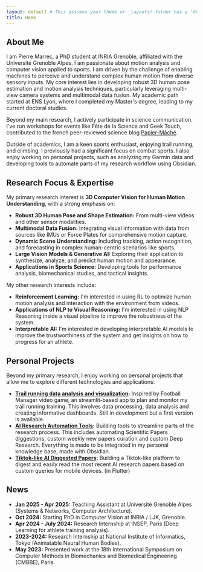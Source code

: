 ```yaml
---
layout: default # This assumes your theme or _layouts/ folder has a 'default.html'
title: Home
---
```

<!-- 
<div style="display: flex; align-items: flex-start;">
  <div style="flex: 3; padding-right: 20px;">
    <h1>Pierre Marrec</h1>
    <p>PhD Student in Computer Vision</p>
    <p>INRIA & Université Grenoble Alpes | Grenoble, France</p>
    <p>
      <a href="mailto:{{ site.email }}">[Email]</a> | 
      <a href="https://github.com/{{ site.github_username }}" target="_blank">[GitHub]</a> | 
      <a href="https://www.linkedin.com/in/{{ site.linkedin_profile }}" target="_blank">[LinkedIn]</a> |
      <a href="https://scholar.google.com/citations?user={{ site.google_scholar_id }}" target="_blank">[Google Scholar]</a> |
      <a href="{{ site.header_pages | where: 'name', 'assets/CV_en.pdf' | first.path | default: 'assets/CV_en.pdf'}}" target="_blank">[CV]</a>
    </p>
  </div>
  <div style="flex: 1;">
    <img src="assets/photo.png" alt="Pierre Marrec" style="width: 180px; border-radius: 10%; margin-top: 10px;"/>

  </div>
</div> -->


## About Me

I am Pierre Marrec, a PhD student at INRIA Grenoble, affiliated with the Université Grenoble Alpes. I am passionate about motion analysis and computer vision applied to sports. I am driven by the challenge of enabling machines to perceive and understand complex human motion from diverse sensory inputs. My core interest lies in developing robust 3D human pose estimation and motion analysis techniques, particularly leveraging multi-view camera systems and multimodal data fusion.
My academic path started at ENS Lyon, where I completed my Master's degree, leading to my current doctoral studies.

Beyond my main research, I actively participate in science communication. I've run workshops for events like Fête de la Science and Geek Touch, contributed to the french peer-reviewed science blog [Papier-Mâché](https://papiermachesciences.org/).

Outside of academics, I am a keen sports enthusiast, enjoying trail running, and climbing. I previously had a significant focus on combat sports. I also enjoy working on personal projects, such as analyzing my Garmin data and developing tools to automate parts of my research workflow using Obsidian.

## Research Focus & Expertise

My primary research interest is **3D Computer Vision for Human Motion Understanding**, with a strong emphasis on:
*   **Robust 3D Human Pose and Shape Estimation:** From multi-view videos and other sensor modalities.
*   **Multimodal Data Fusion:** Integrating visual information with data from sources like IMUs or Force Plates for comprehensive motion capture.
*   **Dynamic Scene Understanding:** Including tracking, action recognition, and forecasting in complex human-centric scenarios like sports.
*   **Large Vision Models & Generative AI:** Exploring their application to synthesize, analyze, and predict human motion and appearance.
*   **Applications in Sports Science:** Developing tools for performance analysis, biomechanical studies, and tactical insights.

My other research interests include:
*   **Reinforcement Learning:** I'm interested in using RL to optimize human motion analysis and interaction with the environment from videos.
*   **Applications of NLP to Visual Reasoning:** I'm interested in using NLP Reasoning inside a visual pipeline to improve the robustness of the system.
*   **Interpretable AI:** I'm interested in developing interpretable AI models to improve the trustworthiness of the system and get insights on how to progress for an athlete.

## Personal Projects

Beyond my primary research, I enjoy working on personal projects that allow me to explore different technologies and applications:

*   **[Trail running data analysis and visualization](https://github.com/piromagnus/RunningManager):** Inspired by Football Manager video game, an streamlit-based app to plan and monitor my trail running training. This involves data processing, data analysis and creating informative dashboards. Still in development but a first version is available.
*   **[AI Research Automation Tools](https://github.com/piromagnus/researchNautomation):** Building tools to streamline parts of the research process. This includes automating Scientific Papers diggestions, custom weekly new papers curation and custom Deep Research. Everything is made to be integrated in my personal knowledge base, made with Obsidian.
*   **[Tiktok-like AI Diggested Papers](https://github.com/piromagnus/taiktok):** Building a Tiktok-like platform to digest and easily read the most recent AI research papers based on custom queries for mobile devices. (in Flutter)

## News
*   **Jan 2025 - Apr 2025:** Teaching Assistant at Université Grenoble Alpes (Systems & Networks, Computer Architecture).
*   **Oct 2024:** Starting PhD in Computer Vision at INRIA / LJK, Grenoble.
*   **Apr 2024 - July 2024:** Research Internship at INSEP, Paris (Deep Learning for athlete training analysis).
*   **2023-2024:** Research Internship at National Institute of Informatics, Tokyo (Animatable Neural Human Bodies).
*   **May 2023:** Presented work at the 18th International Symposium on Computer Methods in Biomechanics and Biomedical Engineering (CMBBE), Paris.
